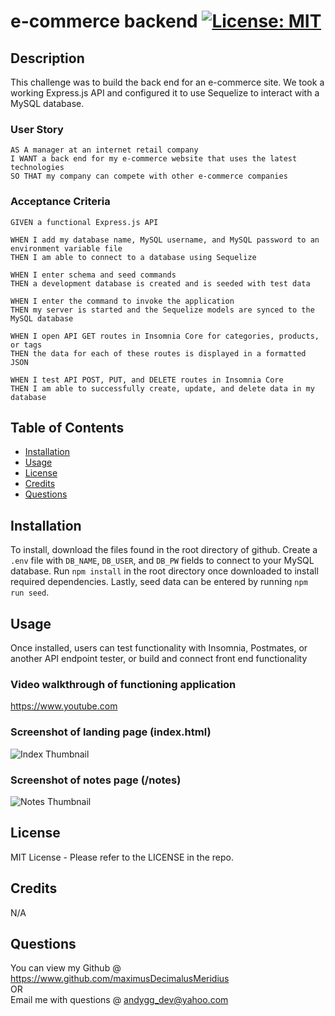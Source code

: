 # e-commerce backend [![License: MIT](https://img.shields.io/badge/License-MIT-yellow.svg)](https://opensource.org/licenses/MIT)

## Description

This challenge was to build the back end for an e-commerce site. We took a working Express.js API and configured it to use Sequelize to interact with a MySQL database.

### User Story
```
AS A manager at an internet retail company
I WANT a back end for my e-commerce website that uses the latest technologies
SO THAT my company can compete with other e-commerce companies
```

### Acceptance Criteria
```
GIVEN a functional Express.js API

WHEN I add my database name, MySQL username, and MySQL password to an environment variable file
THEN I am able to connect to a database using Sequelize

WHEN I enter schema and seed commands
THEN a development database is created and is seeded with test data

WHEN I enter the command to invoke the application
THEN my server is started and the Sequelize models are synced to the MySQL database

WHEN I open API GET routes in Insomnia Core for categories, products, or tags
THEN the data for each of these routes is displayed in a formatted JSON

WHEN I test API POST, PUT, and DELETE routes in Insomnia Core
THEN I am able to successfully create, update, and delete data in my database
```

## Table of Contents

- [Installation](#installation)
- [Usage](#usage)
- [License](#license)
- [Credits](#credits)
- [Questions](#questions)

## Installation

To install, download the files found in the root directory of github.  Create a `.env` file with `DB_NAME`, `DB_USER`, and `DB_PW` fields to connect to your MySQL database.  Run `npm install` in the root directory once downloaded to install required dependencies.  Lastly, seed data can be entered by running `npm run seed`.

## Usage

Once installed, users can test functionality with Insomnia, Postmates, or another API endpoint tester, or build and connect front end functionality

### Video walkthrough of functioning application
https://www.youtube.com

### Screenshot of landing page (index.html)
![Index Thumbnail](./public/assets/images/index-thumbnail.png)

### Screenshot of notes page (/notes)
![Notes Thumbnail](./public/assets/images/notes-thumbnail.png)

## License

MIT License - Please refer to the LICENSE in the repo.

## Credits

N/A

## Questions

You can view my Github @ https://www.github.com/maximusDecimalusMeridius  
OR  
Email me with questions @ [andygg_dev@yahoo.com](mailto:andygg_dev@yahoo.com?subject=Question%20About%20e-commerce-backend%20App)
    